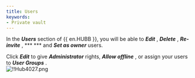 ```yaml
---
title: Users
keywords:
- Private vault
---
```

In the ***Users*** section of {{ en.HUBB }}, you will be able to ***Edit*** , ***Delete*** , ***Re-invite*** , ***  *** and ***Set as owner*** users.  

Click ***Edit*** to give ***Administrator*** rights, ***Allow offline*** , or assign your users to ***User Groups*** .  
![!!Hub4027.png](https://webdevolutions.azureedge.net/docs/en/hub/Hub4027.png) 
